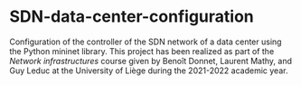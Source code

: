 # SDN-data-center-configuration
Configuration of the controller of the SDN network of a data center using the Python mininet library. This project has been realized as part of the *Network infrastructures* course given by Benoît Donnet, Laurent Mathy, and Guy Leduc at the University of Liège during the 2021-2022 academic year.

